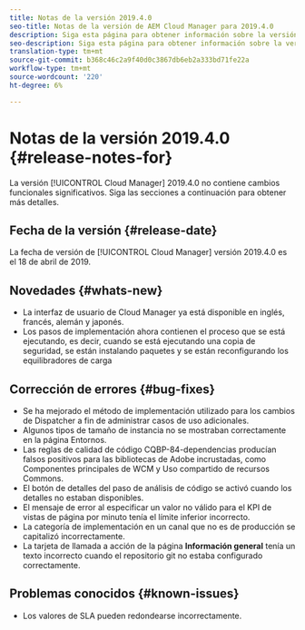 ```yaml
---
title: Notas de la versión 2019.4.0
seo-title: Notas de la versión de AEM Cloud Manager para 2019.4.0
description: Siga esta página para obtener información sobre la versión 2019.4.0 de Cloud Manager.
seo-description: Siga esta página para obtener información sobre la versión 2019.4.0 de AEM Cloud Manager.
translation-type: tm+mt
source-git-commit: b368c46c2a9f40d0c3867db6eb2a333bd71fe22a
workflow-type: tm+mt
source-wordcount: '220'
ht-degree: 6%

---
```



# Notas de la versión 2019.4.0 {#release-notes-for}

La versión [!UICONTROL Cloud Manager] 2019.4.0 no contiene cambios funcionales significativos. Siga las secciones a continuación para obtener más detalles.

## Fecha de la versión {#release-date}

La fecha de versión de [!UICONTROL Cloud Manager] versión 2019.4.0 es el 18 de abril de 2019.

## Novedades {#whats-new}

* La interfaz de usuario de Cloud Manager ya está disponible en inglés, francés, alemán y japonés.
* Los pasos de implementación ahora contienen el proceso que se está ejecutando, es decir, cuando se está ejecutando una copia de seguridad, se están instalando paquetes y se están reconfigurando los equilibradores de carga

## Corrección de errores {#bug-fixes}

* Se ha mejorado el método de implementación utilizado para los cambios de Dispatcher a fin de administrar casos de uso adicionales.
* Algunos tipos de tamaño de instancia no se mostraban correctamente en la página Entornos.
* Las reglas de calidad de código CQBP-84-dependencias producían falsos positivos para las bibliotecas de Adobe incrustadas, como Componentes principales de WCM y Uso compartido de recursos Commons.
* El botón de detalles del paso de análisis de código se activó cuando los detalles no estaban disponibles.
* El mensaje de error al especificar un valor no válido para el KPI de vistas de página por minuto tenía el límite inferior incorrecto.
* La categoría de implementación en un canal que no es de producción se capitalizó incorrectamente.
* La tarjeta de llamada a acción de la página **Información general** tenía un texto incorrecto cuando el repositorio git no estaba configurado correctamente.

## Problemas conocidos {#known-issues}

* Los valores de SLA pueden redondearse incorrectamente.
